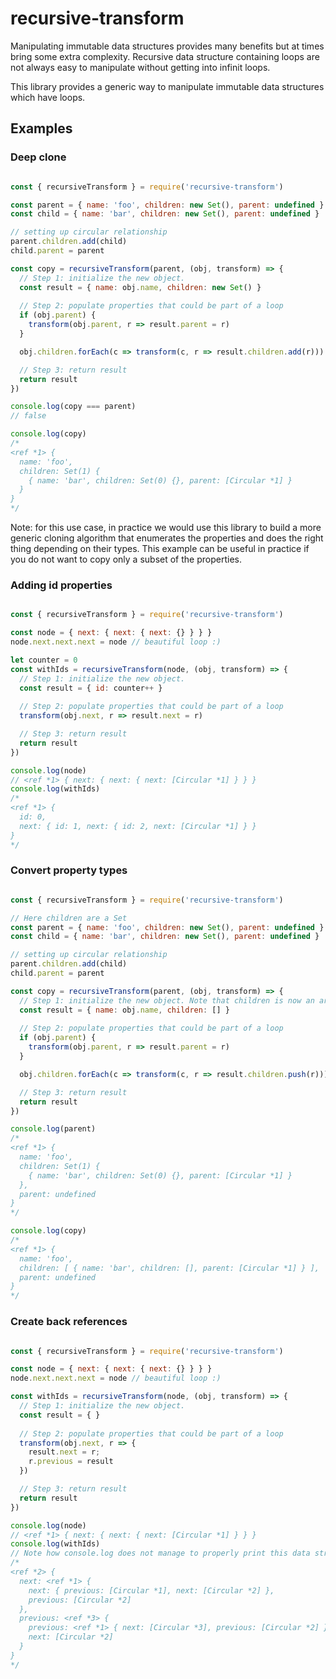 # recursive-transform

Manipulating immutable data structures provides many benefits but at times
bring some extra complexity. Recursive data structure containing loops are
not always easy to manipulate without getting into infinit loops.

This library provides a generic way to manipulate immutable data structures
which have loops.

## Examples

### Deep clone

```javascript

const { recursiveTransform } = require('recursive-transform')

const parent = { name: 'foo', children: new Set(), parent: undefined }
const child = { name: 'bar', children: new Set(), parent: undefined }

// setting up circular relationship
parent.children.add(child)
child.parent = parent

const copy = recursiveTransform(parent, (obj, transform) => {
  // Step 1: initialize the new object.
  const result = { name: obj.name, children: new Set() }
  
  // Step 2: populate properties that could be part of a loop
  if (obj.parent) {
    transform(obj.parent, r => result.parent = r)
  }

  obj.children.forEach(c => transform(c, r => result.children.add(r)))

  // Step 3: return result
  return result
})

console.log(copy === parent)
// false

console.log(copy)
/*
<ref *1> {
  name: 'foo',
  children: Set(1) {
    { name: 'bar', children: Set(0) {}, parent: [Circular *1] }
  }
}
*/

```

Note: for this use case, in practice we would use this library to build a more generic
cloning algorithm that enumerates the properties and does the right thing depending on
their types. This example can be useful in practice if you do not want to copy only a subset
of the properties.

### Adding id properties

```javascript

const { recursiveTransform } = require('recursive-transform')

const node = { next: { next: { next: {} } } }
node.next.next.next = node // beautiful loop :)

let counter = 0 
const withIds = recursiveTransform(node, (obj, transform) => {
  // Step 1: initialize the new object.
  const result = { id: counter++ }
  
  // Step 2: populate properties that could be part of a loop
  transform(obj.next, r => result.next = r)

  // Step 3: return result
  return result
})

console.log(node)
// <ref *1> { next: { next: { next: [Circular *1] } } }
console.log(withIds)
/*
<ref *1> {
  id: 0,
  next: { id: 1, next: { id: 2, next: [Circular *1] } }
}
*/

```

### Convert property types

```javascript

const { recursiveTransform } = require('recursive-transform')

// Here children are a Set
const parent = { name: 'foo', children: new Set(), parent: undefined }
const child = { name: 'bar', children: new Set(), parent: undefined }

// setting up circular relationship
parent.children.add(child)
child.parent = parent

const copy = recursiveTransform(parent, (obj, transform) => {
  // Step 1: initialize the new object. Note that children is now an array
  const result = { name: obj.name, children: [] }
  
  // Step 2: populate properties that could be part of a loop
  if (obj.parent) {
    transform(obj.parent, r => result.parent = r)
  }

  obj.children.forEach(c => transform(c, r => result.children.push(r)))

  // Step 3: return result
  return result
})

console.log(parent)
/*
<ref *1> {
  name: 'foo',
  children: Set(1) {
    { name: 'bar', children: Set(0) {}, parent: [Circular *1] }
  },
  parent: undefined
}
*/

console.log(copy)
/*
<ref *1> {
  name: 'foo',
  children: [ { name: 'bar', children: [], parent: [Circular *1] } ],
  parent: undefined
}
*/

```

### Create back references

```javascript

const { recursiveTransform } = require('recursive-transform')

const node = { next: { next: { next: {} } } }
node.next.next.next = node // beautiful loop :)

const withIds = recursiveTransform(node, (obj, transform) => {
  // Step 1: initialize the new object.
  const result = { }
  
  // Step 2: populate properties that could be part of a loop
  transform(obj.next, r => { 
    result.next = r;
    r.previous = result
  })

  // Step 3: return result
  return result
})

console.log(node)
// <ref *1> { next: { next: { next: [Circular *1] } } }
console.log(withIds)
// Note how console.log does not manage to properly print this data structure, two objects are being printed twice.
/*
<ref *2> {
  next: <ref *1> {
    next: { previous: [Circular *1], next: [Circular *2] },
    previous: [Circular *2]
  },
  previous: <ref *3> {
    previous: <ref *1> { next: [Circular *3], previous: [Circular *2] },
    next: [Circular *2]
  }
}
*/

```
